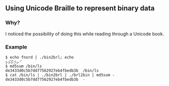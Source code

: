 ## Using Unicode Braille to represent binary data

### Why?

I noticed the possibility of doing this while reading through a Unicode book.

### Example

```
$ echo fnord | ./bin2brl; echo
⡦⡮⡯⡲⡤⠊
$ md5sum /bin/ls
de3433d0c5b7dd77562927eb4fbedb3b  /bin/ls
$ cat /bin/ls | ./bin2brl | ./brl2bin | md5sum -
de3433d0c5b7dd77562927eb4fbedb3b  -
```

